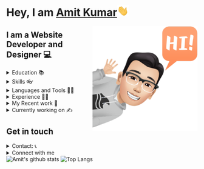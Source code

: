 <h1>Hey, I am <a href="https://www.linkedin.com/in/amit-kumar-62068218b/?jobid=1234">Amit Kumar</a><img src="https://raw.githubusercontent.com/ABSphreak/ABSphreak/master/gifs/Hi.gif" width="30px"></h1>
<img width="55%" height="50%" align="right" alt="Github" src="https://github.com/itsaamyth/itsaamyth/blob/master/icons/fbavatar.png" />
<h2> I am a Website Developer and Designer 💻 </h2>
<details>
<summary>Education 📚</summary>
<ul>
  <li>Engineering (Pursuing): Greater Noida Institute of Technology (AKTU)</li>
  <li>School: St.John's School, New Delhi</li>
</ul>
</details>

<details>
<summary>Skills 👓 </summary>
<ul>
  <li><a>Website Designing and Development, Machine Learning, Data Science, Database Management, Data Structures</a></li>
  <li><a> Tools - Python, C, Javascript, NodeJs, MongoDB, SocketIO, SQL, Microsoft Office, Bootstrap, html5-css3, jquery, Git </a></li>
</ul>
</details>

<details>
<summary>Languages and Tools 👨‍🔧 </summary>
<img src="https://img.icons8.com/color/48/000000/javascript.png"/><img src="https://img.icons8.com/color/48/000000/python.png"/><img src="https://img.icons8.com/color/48/000000/html-5.png"/><img src="https://img.icons8.com/color/48/000000/css3.png"/><img src="https://img.icons8.com/color/48/000000/bootstrap.png"/><img src="https://img.icons8.com/color/48/000000/nodejs.png"/><img src="https://img.icons8.com/color/48/000000/mongodb.png"/><img src="https://img.icons8.com/ios/50/000000/mysql-logo.png"/><img src="https://img.icons8.com/fluent/48/000000/github.png"/><img src="https://img.icons8.com/color/48/000000/heroku.png"/>
</details>

<details>
	<summary>Experience  👨‍💻</summary>
  <ul>
    <li>Website Designing and Development at <a href="https://www.anurezapower.in/" >Anureza Power Projects Pvt.Ltd</a></li>
    <li>NodeJs Website Backend Development at <a href="https://codingblocks.com/">Coding Blocks</a></li>
    <li>Python Development at <a href="https://codingblocks.com/">Coding Blocks</a></li>
     </ul>
</details>
<details>
  <summary>My Recent work 🤖</summary>
  <ul>
    <li>SocketIO Based chatroom application</li>
    <li>Ecommerce website using Sequelize and ExpressJs</li>
    <li><a>Website Designing and Development of Anureza Power Projects Pvt.Ltd</a></li>
    <li>Website Designing and Development of My Resume at<a href="https://itsaamyth.github.io/Amitkumar/">Amit Kumar</a></li>
  </ul>
</details>
<details>
  <summary>Currently working on ✍️</summary>
  <ul>
  <li>MERN Stack</li>
  <li>Python for Data Science</li>
  </ul>
</details>

<h2>Get in touch </h2>
<details>
  <summary>Contact: 📞</summary>
  <ul>
  <li>Mail me at <a href="mailto: amitk6228@gmail.com">
   amitk6228@gmail.com <br>
  </a></li>
</ul>
</details>
<details>
  <summary>Connect with me </summary>
  <a href="https://www.linkedin.com/in/amit-kumar-62068218b/?jobid=1234"><img src="https://github.com/itsaamyth/itsaamyth/blob/master/icons/linkedin.png" width="40" /></a>
<a href="https://github.com/itsaamyth/itsaamyth"><img src="https://github.com/itsaamyth/itsaamyth/blob/master/icons/github-logo.png" width="40" /></a>
<a href="https://www.facebook.com/profile.php?id=100004785631911"><img src="https://github.com/itsaamyth/itsaamyth/blob/master/icons/facebook.png" width="40" /></a>
<a href="mailto:amitk6228@gmail.com"><img src="https://github.com/itsaamyth/itsaamyth/blob/master/icons/gmail.png" width="40" /></a>
<a href="https://twitter.com/itsaamyth"><img src="https://github.com/itsaamyth/itsaamyth/blob/master/icons/twitter.png" width="40" /></a>
<a href="https://www.instagram.com/its.aamyth/"><img src="https://github.com/itsaamyth/itsaamyth/blob/master/icons/instagram.png" width="40" /></a>

</details>

<img alt="Amit's github stats" width=300 src="https://github-readme-stats.vercel.app/api?username=itsaamyth&show_icons=true"/>
<img alt="Top Langs" width=300  src="https://github-readme-stats.vercel.app/api/top-langs/?username=anuraghazra&layout=compact&hide=typescript,glsl"/>

<!-- [![Top Langs](https://github-readme-stats.vercel.app/api/top-langs/?username=anuraghazra&layout=compact)](https://github.com/anuraghazra/github-readme-stats) -->

